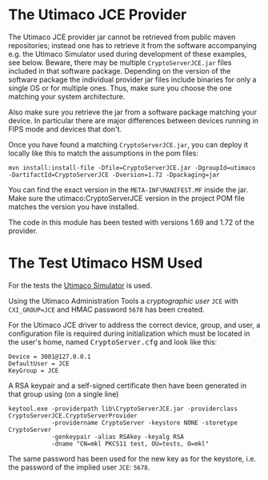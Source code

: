 # The Utimaco JCE Provider

The Utimaco JCE provider jar cannot be retrieved from public maven repositories; instead one has to retrieve it from the software accompanying e.g. the Utimaco Simulator used during development of these examples, see below. Beware, there may be multiple `CryptoServerJCE.jar` files included in that software package. Depending on the version of the software package the individual provider jar files include binaries for only a single OS or for multiple ones. Thus, make sure you choose the one matching your system architecture.

Also make sure you retrieve the jar from a software package matching your device. In particular there are major differences between devices running in FIPS mode and devices that don't.

Once you have found a matching `CryptoServerJCE.jar`, you can deploy it locally like this to match the assumptions in the pom files:

    mvn install:install-file -Dfile=CryptoServerJCE.jar -DgroupId=utimaco -DartifactId=CryptoServerJCE -Dversion=1.72 -Dpackaging=jar

You can find the exact version in the `META-INF\MANIFEST.MF` inside the jar. Make sure the utimaco:CryptoServerJCE version in the project POM file matches the version you have installed.

The code in this module has been tested with versions 1.69 and 1.72 of the provider.

# The Test Utimaco HSM Used

For the tests the [Utimaco Simulator](https://hsm.utimaco.com/products-hardware-security-modules/hsm-simulators/securityserver-simulator/) is used.

Using the Utimaco Administration Tools a _cryptographic user_ `JCE` with `CXI_GROUP=JCE` and HMAC password `5678` has been created.

For the Utimaco JCE driver to address the correct device, group, and user, a configuration file is required during initialization which must be located in the user's home, named <tt>CryptoServer.cfg</tt> and look like this:

    Device = 3001@127.0.0.1
    DefaultUser = JCE
    KeyGroup = JCE

A RSA keypair and a self-signed certificate then have been generated in that group using (on a single line)

    keytool.exe -providerpath lib\CryptoServerJCE.jar -providerclass CryptoServerJCE.CryptoServerProvider
                -providername CryptoServer -keystore NONE -storetype CryptoServer
                -genkeypair -alias RSAkey -keyalg RSA
                -dname "CN=mkl PKCS11 test, OU=tests, O=mkl"

The same password has been used for the new key as for the keystore, i.e. the password of the implied user `JCE`: `5678`.